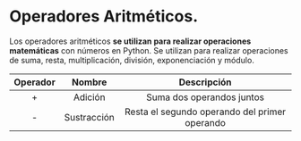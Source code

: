 # Operadores Aritméticos.  
Los operadores aritméticos **se utilizan para realizar operaciones matemáticas** con números en Python. Se utilizan para realizar operaciones de suma, resta, multiplicación, división, exponenciación y módulo.  

| Operador | Nombre | Descripción |
| :------: | :----: | :---------: |
| + | Adición | Suma dos operandos juntos |
| - | Sustracción | Resta el segundo operando del primer operando |

